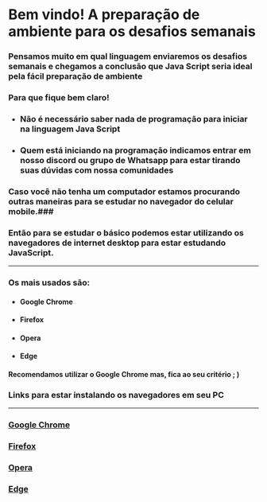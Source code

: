 # Bem vindo! A preparação de ambiente para os desafios semanais 

### Pensamos muito em qual linguagem enviaremos os desafios semanais e chegamos a conclusão que Java Script seria ideal pela fácil preparação de ambiente 
### Para que fique bem claro! 
- ### Não é necessário saber nada de programação para iniciar na linguagem Java Script

- ### Quem está iniciando na programação indicamos entrar em nosso discord ou grupo de Whatsapp para estar tirando suas dúvidas com nossa comunidades



### Caso você não tenha um computador estamos procurando outras maneiras para se estudar no navegador do celular mobile.###
### Então para se estudar o básico podemos estar utilizando os navegadores de internet desktop para estar estudando JavaScript. 


------------

### Os mais usados são: ###

- #### Google Chrome
- #### Firefox
- #### Opera
- #### Edge

#### Recomendamos utilizar o Google Chrome mas, fica ao seu critério ; ) ####

### Links para estar instalando os navegadores em seu PC ###

------------

### [Google Chrome](https://www.google.pt/intl/pt-PT/chrome/?brand=ISCS&gclid=Cj0KCQiA2ZCOBhDiARIsAMRfv9KCKJw6d2Jnvn0HSQxB7e_WENCi4pykHxvGHOmU5ruELoeL-_fvrwwaAueGEALw_wcB&gclsrc=aw.ds)
### [Firefox](https://www.mozilla.org/pt-BR/firefox/windows/)
### [Opera](https://www.opera.com/pt-br?utm_campaign=%2312%20-%20BR%20-%20Search%20-%20PT%20-%20Generic&gclid=Cj0KCQiA2ZCOBhDiARIsAMRfv9KM7SZrM5reelqT0ER33VR-SzS6kVN-RY73kFlMLrNvfuqVp3hGqOQaAocVEALw_wcB)
### [Edge](https://www.microsoft.com/pt-br/edge)
